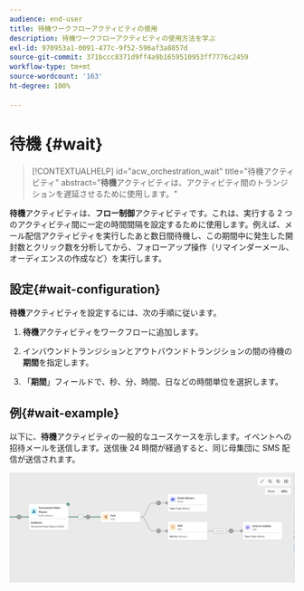 ```yaml
---
audience: end-user
title: 待機ワークフローアクティビティの使用
description: 待機ワークフローアクティビティの使用方法を学ぶ
exl-id: 970953a1-0091-477c-9f52-596af3a8857d
source-git-commit: 371bccc8371d9ff4a9b1659510953ff7776c2459
workflow-type: tm+mt
source-wordcount: '163'
ht-degree: 100%

---
```


# 待機 {#wait}

>[!CONTEXTUALHELP]
>id="acw_orchestration_wait"
>title="待機アクティビティ"
>abstract="**待機**&#x200B;アクティビティは、アクティビティ間のトランジションを遅延させるために使用します。"

**待機**&#x200B;アクティビティは、**フロー制御**&#x200B;アクティビティです。これは、実行する 2 つのアクティビティ間に一定の時間間隔を設定するために使用します。例えば、メール配信アクティビティを実行したあと数日間待機し、この期間中に発生した開封数とクリック数を分析してから、フォローアップ操作（リマインダーメール、オーディエンスの作成など）を実行します。

## 設定{#wait-configuration}

**待機**&#x200B;アクティビティを設定するには、次の手順に従います。

1. **待機**&#x200B;アクティビティをワークフローに追加します。

1. インバウンドトランジションとアウトバウンドトランジションの間の待機の&#x200B;**期間**&#x200B;を指定します。

1. 「**期間**」フィールドで、秒、分、時間、日などの時間単位を選択します。

## 例{#wait-example}

以下に、**待機**&#x200B;アクティビティの一般的なユースケースを示します。イベントへの招待メールを送信します。送信後 24 時間が経過すると、同じ母集団に SMS 配信が送信されます。

![](../assets/workflow-wait-example.png)
